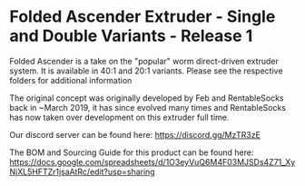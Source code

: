 # Folded Ascender Extruder - Single and Double Variants - Release 1

Folded Ascender is a take on the "popular" worm direct-driven extruder system. It is available in 40:1 and 20:1 variants. Please see the respective folders for additional information

The original concept was originally developed by Feb and RentableSocks back in ~March 2019, it has since evolved many times and RentableSocks has now taken over development on this extruder full time.

Our discord server can be found here: https://discord.gg/MzTR3zE

The BOM and Sourcing Guide for this product can be found here: https://docs.google.com/spreadsheets/d/1O3eyVuQ6M4F03MJSDs4Z71_XyNjXL5HFTZr1jsaAtRc/edit?usp=sharing